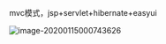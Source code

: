 mvc模式，jsp+servlet+hibernate+easyui

![image-20200115000743626](https://github.com/GDDXH/student-educational-management-system/blob/master/image-20200115000743626.png)

